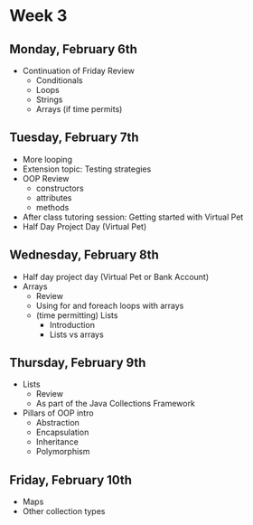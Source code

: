 # Week 3

## Monday, February 6th

 - Continuation of Friday Review
   - Conditionals
   - Loops
   - Strings
   - Arrays (if time permits)

## Tuesday, February 7th

- More looping
- Extension topic: Testing strategies
- OOP Review
    - constructors
    - attributes
    - methods
- After class tutoring session: Getting started with Virtual Pet
 - Half Day Project Day (Virtual Pet)

## Wednesday, February 8th

- Half day project day (Virtual Pet or Bank Account)
- Arrays
    - Review
    - Using for and foreach loops with arrays
    - (time permitting) Lists
        - Introduction
        - Lists vs arrays
        
## Thursday, February 9th

- Lists
    - Review
    - As part of the Java Collections Framework
- Pillars of OOP intro
    - Abstraction
    - Encapsulation
    - Inheritance
    - Polymorphism

## Friday, February 10th
 - Maps
 - Other collection types



